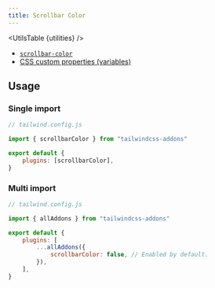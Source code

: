 ```yaml
---
title: Scrollbar Color
---
```


<script>
    import UtilsTable from "$lib/components/UtilsTable.svelte"
	const utilities = {
		'.scrollbar-thumb-<color>': {
            '--tw-scrollbar-thumb': '<value>',
            'scrollbar-color': 'var(--tw-scrollbar-thumb) var(--tw-scrollbar-track)',
        },
        '.scrollbar-track-<color>': {
            '--tw-scrollbar-track': '<value>',
            'scrollbar-color': 'var(--tw-scrollbar-thumb) var(--tw-scrollbar-track)',
        },
	}
</script>

<UtilsTable {utilities} />

- [`scrollbar-color`](https://developer.mozilla.org/en-US/docs/Web/CSS/scrollbar-color)
- [CSS custom properties (variables)](https://developer.mozilla.org/en-US/docs/Web/CSS/Using_CSS_custom_properties)

## Usage

### Single import

```js
// tailwind.config.js

import { scrollbarColor } from "tailwindcss-addons"

export default {
    plugins: [scrollbarColor],
}
```

### Multi import

```js
// tailwind.config.js

import { allAddons } from "tailwindcss-addons"

export default {
    plugins: [
        ...allAddons({
            scrollbarColor: false, // Enabled by default.
        }),
    ],
}
```
